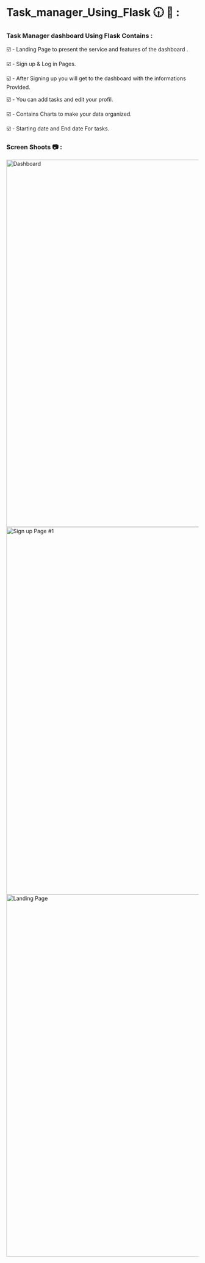 # Task_manager_Using_Flask 🕡 📅 :


### Task Manager dashboard Using Flask Contains :



☑️ - Landing Page to present the service and features of the dashboard .

☑️ - Sign up & Log in Pages.

☑️ - After Signing up you will get to the dashboard with the informations Provided.

☑️ - You can add tasks and edit your profil.

☑️ - Contains Charts to make your data organized.

☑️ - Starting date and End date For tasks.


### Screen Shoots 📷 :


<img width="960" alt="Dashboard" src="https://github.com/moadhamousti/Flask_Task/assets/118165767/58f93283-8912-4369-ae88-e4158813246b">

<img width="960" alt="Sign up Page #1" src="https://github.com/moadhamousti/Flask_Task/assets/118165767/a0e7bc1b-06a7-424e-a51c-4b47567e168d">

<img width="947" alt="Landing Page" src="https://github.com/moadhamousti/Flask_Task/assets/118165767/48e02ae0-5902-4916-b136-47da76683eb4">

